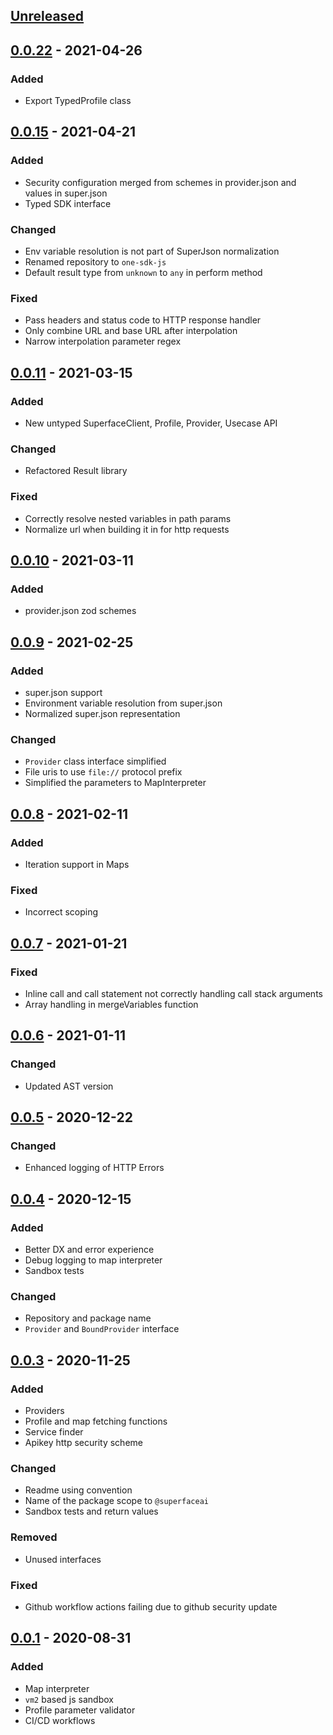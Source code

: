 ## [Unreleased]

## [0.0.22] - 2021-04-26

### Added
* Export TypedProfile class

## [0.0.15] - 2021-04-21

### Added
* Security configuration merged from schemes in provider.json and values in super.json
* Typed SDK interface

### Changed
* Env variable resolution is not part of SuperJson normalization
* Renamed repository to `one-sdk-js`
* Default result type from `unknown` to `any` in perform method

### Fixed
* Pass headers and status code to HTTP response handler
* Only combine URL and base URL after interpolation
* Narrow interpolation parameter regex

## [0.0.11] - 2021-03-15

### Added
* New untyped SuperfaceClient, Profile, Provider, Usecase API

### Changed
* Refactored Result library

### Fixed
* Correctly resolve nested variables in path params
* Normalize url when building it in for http requests

## [0.0.10] - 2021-03-11

### Added
* provider.json zod schemes

## [0.0.9] - 2021-02-25

### Added
* super.json support
* Environment variable resolution from super.json
* Normalized super.json representation

### Changed
* `Provider` class interface simplified
* File uris to use `file://` protocol prefix
* Simplified the parameters to MapInterpreter

## [0.0.8] - 2021-02-11

### Added
* Iteration support in Maps

### Fixed
* Incorrect scoping

## [0.0.7] - 2021-01-21

### Fixed
* Inline call and call statement not correctly handling call stack arguments
* Array handling in mergeVariables function

## [0.0.6] - 2021-01-11

### Changed
* Updated AST version

## [0.0.5] - 2020-12-22

### Changed
* Enhanced logging of HTTP Errors

## [0.0.4] - 2020-12-15

### Added
* Better DX and error experience
* Debug logging to map interpreter
* Sandbox tests

### Changed
* Repository and package name
* `Provider` and `BoundProvider` interface

## [0.0.3] - 2020-11-25

### Added
* Providers
* Profile and map fetching functions
* Service finder
* Apikey http security scheme

### Changed
* Readme using convention
* Name of the package scope to `@superfaceai`
* Sandbox tests and return values

### Removed
* Unused interfaces

### Fixed
* Github workflow actions failing due to github security update

## [0.0.1] - 2020-08-31

### Added
* Map interpreter
* `vm2` based js sandbox
* Profile parameter validator
* CI/CD workflows


[Unreleased]: https://github.com/superfaceai/one-sdk-js/compare/v0.0.22...HEAD
[0.0.22]: https://github.com/superfaceai/one-sdk-js/compare/v0.0.15...v0.0.22
[0.0.15]: https://github.com/superfaceai/one-sdk-js/compare/v0.0.11...v0.0.15
[0.0.11]: https://github.com/superfaceai/one-sdk-js/compare/v0.0.10...v0.0.11
[0.0.10]: https://github.com/superfaceai/one-sdk-js/compare/v0.0.9...v0.0.10
[0.0.9]: https://github.com/superfaceai/one-sdk-js/compare/v0.0.8...v0.0.9
[0.0.8]: https://github.com/superfaceai/one-sdk-js/compare/v0.0.7...v0.0.8
[0.0.7]: https://github.com/superfaceai/one-sdk-js/compare/v0.0.6...v0.0.7
[0.0.6]: https://github.com/superfaceai/one-sdk-js/compare/v0.0.5...v0.0.6
[0.0.5]: https://github.com/superfaceai/one-sdk-js/compare/v0.0.6...v0.0.5
[0.0.4]: https://github.com/superfaceai/one-sdk-js/compare/v0.0.3...v0.0.4
[0.0.3]: https://github.com/superfaceai/one-sdk-js/compare/v0.0.1...v0.0.3
[0.0.1]: https://github.com/superfaceai/one-sdk-js/releases/tag/v0.0.1
